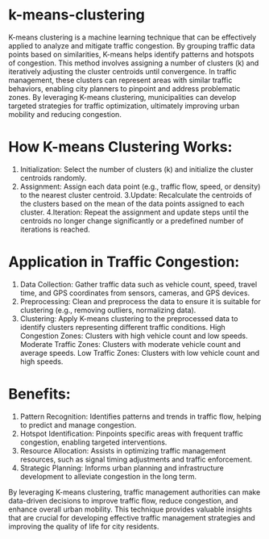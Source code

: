 # k-means-clustering

K-means clustering is a machine learning technique that can be effectively applied to analyze and mitigate traffic congestion. By grouping traffic data points based on similarities, K-means helps identify patterns and hotspots of congestion. This method involves assigning a number of clusters (k) and iteratively adjusting the cluster centroids until convergence. In traffic management, these clusters can represent areas with similar traffic behaviors, enabling city planners to pinpoint and address problematic zones. By leveraging K-means clustering, municipalities can develop targeted strategies for traffic optimization, ultimately improving urban mobility and reducing congestion.

# How K-means Clustering Works:

1. Initialization: Select the number of clusters (k) and initialize the cluster centroids randomly.
2. Assignment: Assign each data point (e.g., traffic flow, speed, or density) to the nearest cluster centroid.
3.Update: Recalculate the centroids of the clusters based on the mean of the data points assigned to each cluster.
4.Iteration: Repeat the assignment and update steps until the centroids no longer change significantly or a predefined number of iterations is reached.

# Application in Traffic Congestion:

1. Data Collection: Gather traffic data such as vehicle count, speed, travel time, and GPS coordinates from sensors, cameras, and GPS devices.
2. Preprocessing: Clean and preprocess the data to ensure it is suitable for clustering (e.g., removing outliers, normalizing data).
3. Clustering: Apply K-means clustering to the preprocessed data to identify clusters representing different traffic conditions.
    High Congestion Zones: Clusters with high vehicle count and low speeds.
    Moderate Traffic Zones: Clusters with moderate vehicle count and average speeds.
    Low Traffic Zones: Clusters with low vehicle count and high speeds.
# Benefits:

1. Pattern Recognition: Identifies patterns and trends in traffic flow, helping to predict and manage congestion.
2. Hotspot Identification: Pinpoints specific areas with frequent traffic congestion, enabling targeted interventions.
3. Resource Allocation: Assists in optimizing traffic management resources, such as signal timing adjustments and traffic enforcement.
4. Strategic Planning: Informs urban planning and infrastructure development to alleviate congestion in the long term.

By leveraging K-means clustering, traffic management authorities can make data-driven decisions to improve traffic flow, reduce congestion, and enhance overall urban mobility. This technique provides valuable insights that are crucial for developing effective traffic management strategies and improving the quality of life for city residents.
